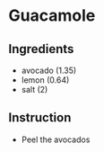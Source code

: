 # Guacamole

## Ingredients

* avocado (1.35)
* lemon (0.64)
* salt (2)

## Instruction
* Peel the avocados
